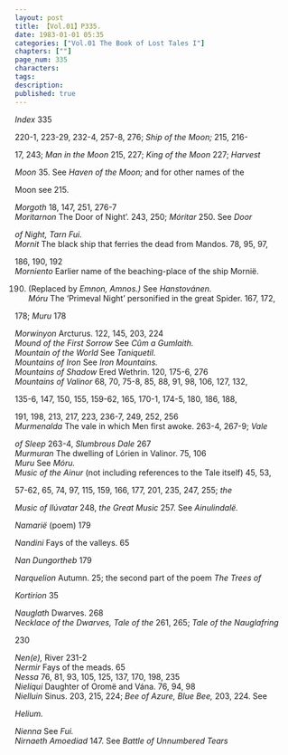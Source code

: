 ```yaml
---
layout: post
title: 【Vol.01】P335.
date: 1983-01-01 05:35
categories: ["Vol.01 The Book of Lost Tales I"]
chapters: [""]
page_num: 335
characters: 
tags: 
description: 
published: true
---
```


<p style="text-indent: 0;">
<I>Index </I>335
</p>

220-1, 223-29, 232-4, 257-8, 276; <I>Ship of the Moon; </I>215, 216-

17, 243; <I>Man in the Moon </I>215, 227; <I>King of the Moon </I>227; <I>Harvest</I>

<I>Moon </I>35. See <I>Haven of the Moon; </I>and for other names of the

Moon see 215.

<I>Morgoth   </I>18, 147, 251, 276-7<BR><I>Moritarnon    </I>The Door of Night’. 243, 250; <I>Móritar </I>250. See <I>Door</I>

<I>of Night, Tarn Fui.<BR>Mornit   </I>The black ship that ferries the dead from Mandos. 78, 95, 97,

186, 190, 192<BR><I>Morniento    </I>Earlier name of the beaching-place of the ship Mornië.

190. (Replaced by <I>Emnon, Amnos.) </I>See <I>Hanstovánen.<BR>Móru  </I>The ‘Primeval Night’ personified in the great Spider. 167, 172,

178; <I>Muru </I>178

<I>Morwinyon    </I>Arcturus. 122, 145, 203, 224<BR><I>Mound of the First Sorrow    </I>See <I>Cûm a Gumlaith.<BR>Mountain of the World   </I>See <I>Taniquetil.<BR>Mountains of Iron    </I>See <I>Iron Mountains.<BR>Mountains of Shadow   </I>Ered Wethrin. 120, 175-6, 276<BR><I>Mountains of Valinor   </I>68, 70, 75-8, 85, 88, 91, 98, 106, 127, 132,

135-6, 147, 150, 155, 159-62, 165, 170-1, 174-5, 180, 186, 188,

191, 198, 213, 217, 223, 236-7, 249, 252, 256<BR><I>Murmenalda    </I>The vale in which Men first awoke. 263-4, 267-9; <I>Vale</I>

<I>of Sleep </I>263-4, <I>Slumbrous Dale </I>267<BR><I>Murmuran    </I>The dwelling of Lórien in Valinor. 75, 106<BR><I>Muru    </I>See <I>Móru.<BR>Music of the Ainur   </I>(not including references to the Tale itself) 45, 53,

57-62, 65, 74, 97, 115, 159, 166, 177, 201, 235, 247, 255; <I>the</I>

<I>Music of Ilúvatar </I>248, <I>the Great Music </I>257. See <I>Ainulindalë.</I>

<I>Namarië  </I>(poem) 179

<I>Nandini    </I>Fays of the valleys. 65

<I>Nan Dungortheb    </I>179

<I>Narquelion    </I>Autumn. 25; the second part of the poem <I>The Trees of</I>

<I>Kortirion </I>35

<I>Nauglath    </I>Dwarves. 268<BR><I>Necklace of the Dwarves, Tale of the    </I>261, 265; <I>Tale of the Nauglafring</I>

230

<I>Nen(e), </I>River 231-2<BR><I>Nermir   </I>Fays of the meads. 65<BR><I>Nessa   </I>76, 81, 93, 105, 125, 137, 170, 198, 235<BR><I>Nielíqui   </I>Daughter of Oromë and Vána. 76, 94, 98<BR><I>Nielluin    </I>Sinus. 203, 215, 224; <I>Bee of Azure, Blue Bee, </I>203, 224. See

<I>Helium.</I>

<I>Nienna    </I>See <I>Fui.<BR>Nirnaeth Amoediad    </I>147. See <I>Battle of Unnumbered Tears</I>

